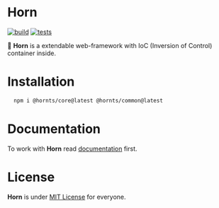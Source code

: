 # Horn

[![build](https://github.com/hornts/horn/actions/workflows/build.yml/badge.svg?branch=master)](https://github.com/hornts/horn/actions/workflows/build.yml)
[![tests](https://github.com/hornts/horn/actions/workflows/tests.yml/badge.svg?branch=master)](https://github.com/hornts/horn/actions/workflows/tests.yml)

🦄 **Horn** is a extendable web-framework with IoC (Inversion of Control) container inside.

# Installation

```bash
  npm i @hornts/core@latest @hornts/common@latest
```

# Documentation

To work with **Horn** read [documentation](https://hornts.github.io/) first.

# License
**Horn** is under [MIT License](https://github.com/hornts/horn/blob/master/LICENSE) for everyone.
